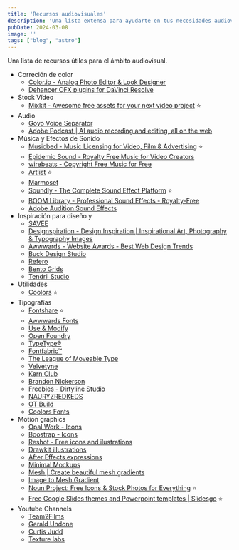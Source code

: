 ```yaml
---
title: 'Recursos audiovisuales'
description: 'Una lista extensa para ayudarte en tus necesidades audiovisuales'
pubDate: 2024-03-08
image: ''
tags: ["blog", "astro"]
---
```


Una lista de recursos útiles para el ámbito audiovisual.

- Correción de color
    - [Color.io - Analog Photo Editor & Look Designer](https://www.color.io/)
    - [Dehancer OFX plugins for DaVinci Resolve](https://www.dehancer.com/shop/video/davinci_resolve)
- Stock Vídeo
    - [Mixkit - Awesome free assets for your next video project](https://mixkit.co/) ⭐️
- Audio
    - [Goyo Voice Separator](https://goyo.app/)
    - [Adobe Podcast | AI audio recording and editing, all on the web](https://podcast.adobe.com/)
- Música y Efectos de Sonido
    - [Musicbed - Music Licensing for Video, Film & Advertising](https://www.musicbed.com/) ⭐️
    - [Epidemic Sound - Royalty Free Music for Video Creators](https://www.epidemicsound.com/)
    - [wirebeats - Copyright Free Music for Free](https://www.wirebeats.com/)
    - [Artlist](https://artlist.io/) ⭐️
    - [Marmoset](https://www.marmosetmusic.com/)
    - [Soundly - The Complete Sound Effect Platform](https://getsoundly.com/) ⭐️
    - [BOOM Library - Professional Sound Effects - Royalty-Free](https://www.boomlibrary.com/)
    - [Adobe Audition Sound Effects](https://www.adobe.com/products/audition/offers/AdobeAuditionDLCSFX.html)
- Inspiración para diseño y
    - [SAVEE](https://savee.it/)
    - [Designspiration - Design Inspiration | Inspirational Art, Photography & Typography Images](https://www.designspiration.com/)
    - [Awwwards - Website Awards - Best Web Design Trends](https://www.awwwards.com/#sotd)
    - [Buck Design Studio](https://www.buck.co/)
    - [Refero](https://refero.design/apps)
    - [Bento Grids](https://bentogrids.com/)
    - [Tendril Studio](https://tendril.studio/)
- Utilidades
    - [Coolors](https://coolors.co/) ⭐️
- Tipografías
    - [Fontshare](https://www.fontshare.com/) ⭐️
    - [Awwwards Fonts](https://www.awwwards.com/awwwards/collections/free-fonts/)
    - [Use & Modify](https://usemodify.com/)
    - [Open Foundry](https://open-foundry.com/fonts)
    - [TypeType®](https://typetype.org/freefonts/)
    - [Fontfabric™](https://www.fontfabric.com/free-fonts/)
    - [The League of Moveable Type](https://www.theleagueofmoveabletype.com/)
    - [Velvetyne](https://velvetyne.fr/)
    - [Kern Club](https://www.kernclub.com/shop?category=Fonts)
    - [Brandon Nickerson](https://www.bnicks.com/shop)
    - [Freebies - Dirtyline Studio](https://dirtylinestudio.com/freebies/)
    - [NAURYZREDKEDS](https://www.behance.net/gallery/196325487/FREE-FONT-NAURYZREDKEDS)
    - [OT Build](https://www.behance.net/gallery/199673975/OT-Bulb-Free-Font)
    - [Coolors Fonts](https://coolors.co/fonts)
- Motion graphics
    - [Opal Work - Icons](https://www.opal.work/)
    - [Boostrap - Icons](https://icons.getbootstrap.com/)
    - [Reshot - Free icons and ilustrations](https://www.reshot.com/)
    - [Drawkit illustrations](https://www.drawkit.com/illustration-types/2d)
    - [After Effects expressions](https://www.motionscript.com/)
    - [Minimal Mockups](https://www.minimalmockups.com/)
    - [Mesh | Create beautiful mesh gradients](https://meshgradient.com/)
    - [Image to Mesh Gradient](https://photogradient.com/)
    - [Noun Project: Free Icons & Stock Photos for Everything](https://thenounproject.com/) ⭐️
    - [Free Google Slides themes and Powerpoint templates | Slidesgo](https://slidesgo.com/) ⭐️
- Youtube Channels
	- [Team2Films](https://www.youtube.com/@team2films/videos)
	- [Gerald Undone](https://www.youtube.com/@geraldundone)
	- [Curtis Judd](https://www.youtube.com/@curtisjudd/featured)
	- [Texture labs](https://www.youtube.com/@Texturelabs/videos)
